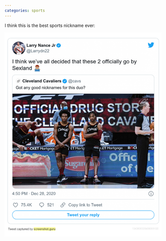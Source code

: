 ```yaml
---
categories: sports
---
```


I think this is the best sports nickname ever:

![sexland](https://raw.githubusercontent.com/muneer78/muneer78.github.io/master/images/sexland.png)
 
